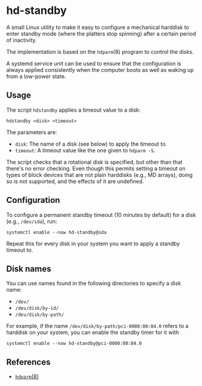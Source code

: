 # hd-standby

A small Linux utility to make it easy to configure a mechanical harddisk to
enter standby mode (where the platters stop spinning) after a certain period of
inactivity.

The implementation is based on the `hdparm`(8) program to control the disks.

A systemd service unit can be used to ensure that the configuration is always
applied consistently when the computer boots as well as waking up from a
low-power state.

## Usage

The script `hdstandby` applies a timeout value to a disk:

    hdstandby <disk> <timeout>

The parameters are:

 * `disk`: The name of a disk (see below) to apply the timeout to.
 * `timeout`: A timeout value like the one given to `hdparm -S`.

The script checks that a rotational disk is specified, but other than that
there's no error checking. Even though this permits setting a timeout on types
of block devices that are not plain harddisks (e.g., MD arrays), doing so is
not supported, and the effects of it are undefined.

## Configuration

To configure a permanent standby timeout (10 minutes by default) for a disk
(e.g., `/dev/sda`), run:

    systemctl enable --now hd-standby@sda

Repeat this for every disk in your system you want to apply a standby timeout to.

## Disk names

You can use names found in the following directories to specify a disk name:

  * `/dev/`
  * `/dev/disk/by-id/`
  * `/dev/disk/by-path/`

For example, if the name `/dev/disk/by-path/pci-0000:00:04.0` refers to a
harddisk on your system, you can enable the standby timer for it with

    systemctl enable --now hd-standby@pci-0000:00:04.0

## References

 * [`hdparm`(8)](https://man7.org/linux/man-pages/man8/hdparm.8.html)

